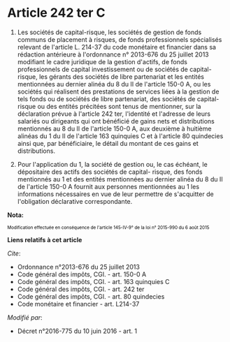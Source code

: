 # Article 242 ter C

1. Les sociétés de capital-risque, les sociétés de gestion de fonds communs de placement à risques, de fonds professionnels
spécialisés relevant de l'article L. 214-37 du code monétaire et financier dans sa rédaction antérieure à l'ordonnance n°
2013-676 du 25 juillet 2013 modifiant le cadre juridique de la gestion d'actifs, de fonds professionnels de capital
investissement ou de sociétés de capital-risque, les gérants des sociétés de libre partenariat et les entités mentionnées au
dernier alinéa du 8 du II de l'article 150-0 A, ou les sociétés qui réalisent des prestations de services liées à la gestion
de tels fonds ou de sociétés de libre partenariat, des sociétés de capital-risque ou des entités précitées sont tenus de
mentionner, sur la déclaration prévue à l'article 242 ter, l'identité et l'adresse de leurs salariés ou dirigeants qui ont
bénéficié de gains nets et distributions mentionnés au 8 du II de l'article 150-0 A, aux deuxième à huitième alinéas du 1 du
II de l'article 163 quinquies C et à l'article 80 quindecies ainsi que, par bénéficiaire, le détail du montant de ces gains
et distributions. 

2. Pour l'application du 1, la société de gestion ou, le cas échéant, le dépositaire des actifs des sociétés de capital-
risque, des fonds mentionnés au 1 et des entités mentionnées au dernier alinéa du 8 du II de l'article 150-0 A fournit aux
personnes mentionnées au 1 les informations nécessaires en vue de leur permettre de s'acquitter de l'obligation déclarative
correspondante.

**Nota:**

<font size="1" color="#000000">
    <font color="#000000" size="1">Modification effectuée en conséquence de l'article 145-IV-9° de la</font> loi n° 2015-990
du 6 août 2015</font>

**Liens relatifs à cet article**

_Cite_:

  - Ordonnance n°2013-676 du 25 juillet 2013
  - Code général des impôts, CGI. - art. 150-0 A
  - Code général des impôts, CGI. - art. 163 quinquies C
  - Code général des impôts, CGI. - art. 242 ter
  - Code général des impôts, CGI. - art. 80 quindecies
  - Code monétaire et financier - art. L214-37

_Modifié par_:

  - Décret n°2016-775 du 10 juin 2016 - art. 1
